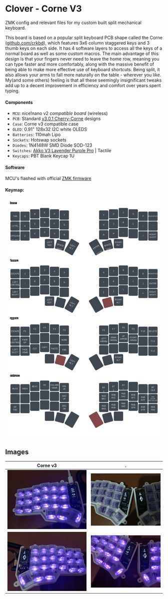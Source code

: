 # Clover - Corne V3

ZMK config and relevant files for my custom built split mechanical keyboard.

This board is based on a popular split keyboard PCB shape called the Corne ([github.com/crkbd](https://github.com/foostan/crkbd)), which features 3x6 column staggered keys and 3 thumb keys on each side. It has 4 software layers to access all the keys of a normal board as well as some custom macros. The main advantage of this design is that your fingers never need to leave the home row, meaning you can type faster and more comfortably, along with the massive benefit of being able to make more effective use of keyboard shortcuts. Being split, it also allows your arms to fall more naturally on the table - wherever you like. My(and some others) feeling is that all these seemingly insignificant tweaks add up to a decent improvement in efficiency and comfort over years spent typing.

#### Components

- `MCU`: nice!nano v2 _compatible board_ (wireless)
- `PCB`: Standard [v3.0.1 Cherry-Corne](https://github.com/foostan/crkbd/blob/main/docs/corne-cherry/v3/buildguide_en.md) designs
- `Case`: Corne v3 compatible case
- `OLED`: 0.91" 128x32 I2C white OLEDS
- `Batteries`: 110mah Lipo
- `Sockets`: Hotswap sockets
- `Diodes`: 1N4148W SMD Diode SOD-123
- `Switches`: [Akko V3 Lavender Purple Pro](https://en.akkogear.com/product/akko-v3-lavender-purple-pro-switch-45pcs) | Tactile
- `Keycaps`: PBT Blank Keycap 1U

#### Software

MCU's flashed with official [ZMK firmware](https://github.com/zmkfirmware/zmk)

#### Keymap:

![Keymap](assets/keymap.svg)

## Images

|           Corne v3            |               .               |
| :---------------------------: | :---------------------------: |
| ![Photo 1](assets/photo1.jpg) | ![Photo 2](assets/photo3.jpg) |
| ![Photo 3](assets/photo2.jpg) | ![Photo 4](assets/photo4.jpg) |
